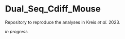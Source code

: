 # Dual_Seq_Cdiff_Mouse

Repository to reproduce the analyses in Kreis _et al._ 2023.

_in progress_
